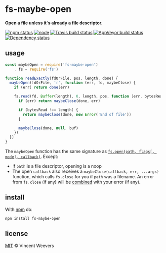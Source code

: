 # fs-maybe-open

**Open a file unless it's already a file descriptor.**

[![npm status](http://img.shields.io/npm/v/fs-maybe-open.svg?style=flat-square)](https://www.npmjs.org/package/fs-maybe-open) [![node](https://img.shields.io/node/v/fs-maybe-open.svg?style=flat-square)](https://www.npmjs.org/package/fs-maybe-open) [![Travis build status](https://img.shields.io/travis/vweevers/fs-maybe-open.svg?style=flat-square&label=travis)](http://travis-ci.org/vweevers/fs-maybe-open) [![AppVeyor build status](https://img.shields.io/appveyor/ci/vweevers/fs-maybe-open.svg?style=flat-square&label=appveyor)](https://ci.appveyor.com/project/vweevers/fs-maybe-open) [![Dependency status](https://img.shields.io/david/vweevers/fs-maybe-open.svg?style=flat-square)](https://david-dm.org/vweevers/fs-maybe-open)

## usage

```js
const maybeOpen = require('fs-maybe-open')
    , fs = require('fs')

function readExactly(fdOrFile, pos, length, done) {
  maybeOpen(fdOrFile, 'r', function (err, fd, maybeClose) {
    if (err) return done(err)

    fs.read(fd, Buffer(length), 0, length, pos, function (err, bytesRead, buf) {
      if (err) return maybeClose(done, err)

      if (bytesRead !== length) {
        return maybeClose(done, new Error('End of file'))
      }

      maybeClose(done, null, buf)
    })
  })
}
```

The `maybeOpen` function has the same signature as [`fs.open(path, flags[, mode], callback)`](https://nodejs.org/api/fs.html#fs_fs_open_path_flags_mode_callback). Except:

- If `path` is a file descriptor, opening is a noop
- The open `callback` also receives a `maybeClose(callback, err, ...args)` function, which calls `fs.close` for you if `path` was a filename. An error from `fs.close` (if any) will be [combined](https://github.com/matthewmueller/combine-errors) with your error (if any).

## install

With [npm](https://npmjs.org) do:

```
npm install fs-maybe-open
```

## license

[MIT](http://opensource.org/licenses/MIT) © Vincent Weevers
